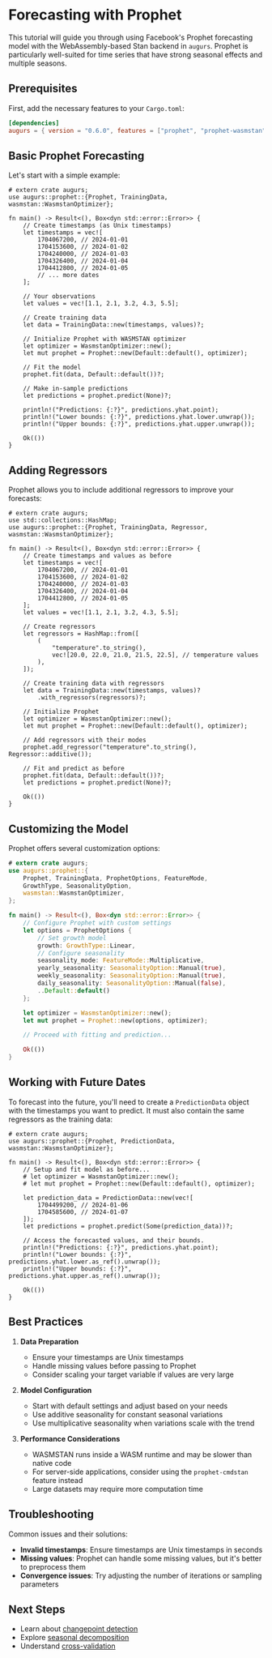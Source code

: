 # Forecasting with Prophet

This tutorial will guide you through using Facebook's Prophet forecasting model with the WebAssembly-based Stan backend in `augurs`. Prophet is particularly well-suited for time series that have strong seasonal effects and multiple seasons.

## Prerequisites

First, add the necessary features to your `Cargo.toml`:

```toml
[dependencies]
augurs = { version = "0.6.0", features = ["prophet", "prophet-wasmstan"] }
```

## Basic Prophet Forecasting

Let's start with a simple example:

```rust,no_run
# extern crate augurs;
use augurs::prophet::{Prophet, TrainingData, wasmstan::WasmstanOptimizer};

fn main() -> Result<(), Box<dyn std::error::Error>> {
    // Create timestamps (as Unix timestamps)
    let timestamps = vec![
        1704067200, // 2024-01-01
        1704153600, // 2024-01-02
        1704240000, // 2024-01-03
        1704326400, // 2024-01-04
        1704412800, // 2024-01-05
        // ... more dates
    ];

    // Your observations
    let values = vec![1.1, 2.1, 3.2, 4.3, 5.5];

    // Create training data
    let data = TrainingData::new(timestamps, values)?;

    // Initialize Prophet with WASMSTAN optimizer
    let optimizer = WasmstanOptimizer::new();
    let mut prophet = Prophet::new(Default::default(), optimizer);

    // Fit the model
    prophet.fit(data, Default::default())?;

    // Make in-sample predictions
    let predictions = prophet.predict(None)?;

    println!("Predictions: {:?}", predictions.yhat.point);
    println!("Lower bounds: {:?}", predictions.yhat.lower.unwrap());
    println!("Upper bounds: {:?}", predictions.yhat.upper.unwrap());

    Ok(())
}
```

## Adding Regressors

Prophet allows you to include additional regressors to improve your forecasts:

```rust,no_run
# extern crate augurs;
use std::collections::HashMap;
use augurs::prophet::{Prophet, TrainingData, Regressor, wasmstan::WasmstanOptimizer};

fn main() -> Result<(), Box<dyn std::error::Error>> {
    // Create timestamps and values as before
    let timestamps = vec![
        1704067200, // 2024-01-01
        1704153600, // 2024-01-02
        1704240000, // 2024-01-03
        1704326400, // 2024-01-04
        1704412800, // 2024-01-05
    ];
    let values = vec![1.1, 2.1, 3.2, 4.3, 5.5];

    // Create regressors
    let regressors = HashMap::from([
        (
            "temperature".to_string(),
            vec![20.0, 22.0, 21.0, 21.5, 22.5], // temperature values
        ),
    ]);

    // Create training data with regressors
    let data = TrainingData::new(timestamps, values)?
        .with_regressors(regressors)?;

    // Initialize Prophet
    let optimizer = WasmstanOptimizer::new();
    let mut prophet = Prophet::new(Default::default(), optimizer);

    // Add regressors with their modes
    prophet.add_regressor("temperature".to_string(), Regressor::additive());

    // Fit and predict as before
    prophet.fit(data, Default::default())?;
    let predictions = prophet.predict(None)?;

    Ok(())
}
```

## Customizing the Model

Prophet offers several customization options:

```rust
# extern crate augurs;
use augurs::prophet::{
    Prophet, TrainingData, ProphetOptions, FeatureMode,
    GrowthType, SeasonalityOption,
    wasmstan::WasmstanOptimizer,
};

fn main() -> Result<(), Box<dyn std::error::Error>> {
    // Configure Prophet with custom settings
    let options = ProphetOptions {
        // Set growth model
        growth: GrowthType::Linear,
        // Configure seasonality
        seasonality_mode: FeatureMode::Multiplicative,
        yearly_seasonality: SeasonalityOption::Manual(true),
        weekly_seasonality: SeasonalityOption::Manual(true),
        daily_seasonality: SeasonalityOption::Manual(false),
        ..Default::default()
    };

    let optimizer = WasmstanOptimizer::new();
    let mut prophet = Prophet::new(options, optimizer);

    // Proceed with fitting and prediction...

    Ok(())
}
```

## Working with Future Dates

To forecast into the future, you'll need to create a `PredictionData` object with the timestamps you want
to predict. It must also contain the same regressors as the training data:

```rust,no_run
# extern crate augurs;
use augurs::prophet::{Prophet, PredictionData, wasmstan::WasmstanOptimizer};

fn main() -> Result<(), Box<dyn std::error::Error>> {
    // Setup and fit model as before...
    # let optimizer = WasmstanOptimizer::new();
    # let mut prophet = Prophet::new(Default::default(), optimizer);

    let prediction_data = PredictionData::new(vec![
        1704499200, // 2024-01-06
        1704585600, // 2024-01-07
    ]);
    let predictions = prophet.predict(Some(prediction_data))?;

    // Access the forecasted values, and their bounds.
    println!("Predictions: {:?}", predictions.yhat.point);
    println!("Lower bounds: {:?}", predictions.yhat.lower.as_ref().unwrap());
    println!("Upper bounds: {:?}", predictions.yhat.upper.as_ref().unwrap());

    Ok(())
}
```

## Best Practices

1. **Data Preparation**
   - Ensure your timestamps are Unix timestamps
   - Handle missing values before passing to Prophet
   - Consider scaling your target variable if values are very large

2. **Model Configuration**
   - Start with default settings and adjust based on your needs
   - Use additive seasonality for constant seasonal variations
   - Use multiplicative seasonality when variations scale with the trend

3. **Performance Considerations**
   - WASMSTAN runs inside a WASM runtime and may be slower than native code
   - For server-side applications, consider using the `prophet-cmdstan` feature instead
   - Large datasets may require more computation time

## Troubleshooting

Common issues and their solutions:

- **Invalid timestamps**: Ensure timestamps are Unix timestamps in seconds
- **Missing values**: Prophet can handle some missing values, but it's better to preprocess them
- **Convergence issues**: Try adjusting the number of iterations or sampling parameters

## Next Steps

- Learn about [changepoint detection](../how-to/changepoints.md)
- Explore [seasonal decomposition](../how-to/seasonality.md)
- Understand [cross-validation](../how-to/cross-validation.md)
